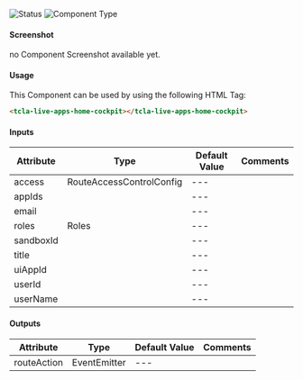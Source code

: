 
![Status][auto] ![Component Type][top] <!--Component Meta {"created_by":"Auto", "reviewed_by":"Auto", "last_modified_by":"Auto", "comment":"high level component"} Component Meta -->




#### Screenshot


no Component Screenshot available yet.

#### Usage


This Component can be used by using the following HTML Tag:

```html
<tcla-live-apps-home-cockpit></tcla-live-apps-home-cockpit>
```

#### Inputs

Attribute | Type | Default Value  | Comments
--- | --- | --- | ---
access | RouteAccessControlConfig | --- | 
appIds |  | --- | 
email |  | --- | 
roles | Roles | --- | 
sandboxId |  | --- | 
title |  | --- | 
uiAppId |  | --- | 
userId |  | --- | 
userName |  | --- | 

#### Outputs

Attribute | Type | Default Value  | Comments
--- | --- | --- | ---
routeAction | EventEmitter<RouteAction> | --- | 


[auto]: https://img.shields.io/badge/Status-auto%20generated-lightgrey.svg?style=flat "auto generated"

[manually]: https://img.shields.io/badge/Status-manually%20created-yellow.svg?style=flat "manually created"

[draft]: https://img.shields.io/badge/Status-draft-red.svg?style=flat "draft"

[review]: https://img.shields.io/badge/Status-need%20review-yellowgreen.svg?style=flat "need review"

[review done]: https://img.shields.io/badge/Status-review%20done-green.svg?style=flat "review done"

[finalized]: https://img.shields.io/badge/Status-finalized-brightgreen.svg?style=flat "finalized"

[top]: https://img.shields.io/badge/Component%20Type-Top-blue.svg?style=flat "top Component"

[major]: https://img.shields.io/badge/Component%20Type-major%20Component-blue.svg?style=flat "major Component"

[minor]: https://img.shields.io/badge/Component%20Type-minor%20Component-blue.svg?style=flat "minor Component"


